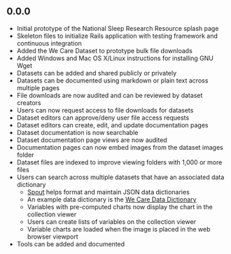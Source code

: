 ## 0.0.0

- Initial prototype of the National Sleep Research Resource splash page
- Skeleton files to initialize Rails application with testing framework and continuous integration
- Added the We Care Dataset to prototype bulk file downloads
- Added Windows and Mac OS X/Linux instructions for installing GNU Wget
- Datasets can be added and shared publicly or privately
- Datasets can be documented using markdown or plain text across multiple pages
- File downloads are now audited and can be reviewed by dataset creators
- Users can now request access to file downloads for datasets
- Dataset editors can approve/deny user file access requests
- Dataset editors can create, edit, and update documentation pages
- Dataset documentation is now searchable
- Dataset documentation page views are now audited
- Documentation pages can now embed images from the dataset images folder
- Dataset files are indexed to improve viewing folders with 1,000 or more files
- Users can search across multiple datasets that have an associated data dictionary
  - [Spout](https://github.com/sleepepi/spout) helps format and maintain JSON data dictionaries
  - An example data dictionary is the [We Care Data Dictionary](https://github.com/sleepepi/wecare-data-dictionary)
  - Variables with pre-computed charts now display the chart in the collection viewer
  - Users can create lists of variables on the collection viewer
  - Variable charts are loaded when the image is placed in the web browser viewport
- Tools can be added and documented
